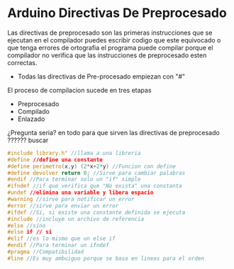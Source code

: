 # Arduino Directivas De Preprocesado

Las directivas de preprocesado son las primeras instrucciones que se ejecutan en el compilador puedes escribir codigo que este equivocado o que tenga errores de ortografia el programa puede compilar porque el compilador no verifica que las instrucciones de preprocesado esten correctas.

* Todas las directivas de Pre-procesado empiezan con "#" 

El proceso de compilacion sucede en tres etapas

* Preprocesado
* Compilado
* Enlazado

¿Pregunta seria? en todo para que sirven las directivas de preprocesado ?????? buscar

```c++
#include library.h" //llama a una libreria
#define //define una constante 
#define perimetro(x,y) (2*x+2*y) //Funcion con define
#define devolver return 0; //Sirve para cambiar palabras
#endif //Para terminar solo un "if" simple
#ifndef //if que verifica que "No exista" una constanta
#undef //elimina una variable y libera espacio
#warning //sirve para notificar un error
#error //sirve para enviar un error
#ifdef //Si, si existe una constante definida se ejecuta
#include //incluye un archivo de referencia 
#else //sino
#else if // si
#elif //es lo mismo que un else if 
#endif //Para terminar un ifndef
#pragma //Compatibilidad
#line //Es muy ambuiguo porque se basa en lineas para el orden
```
